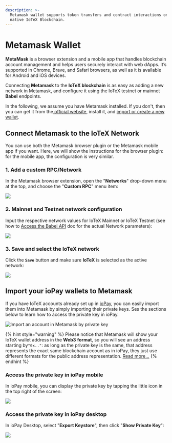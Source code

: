 ```yaml
---
description: >-
  Metamask wallet supports token transfers and contract interactions on the
  native IoTeX Blockchain.
---
```


# Metamask Wallet

**MetaMask** is a browser extension and a mobile app that handles blockchain account management and helps users securely interact with web dApps. It’s supported in Chrome, Brave, and Safari browsers, as well as it is available for Android and iOS devices.

Connecting **Metamask** to the **IoTeX blockchain** is as easy as adding a new network in Metamask, and configure it using the IoTeX testnet or mainnet **Babel** endpoints. 

In the following, we assume you have Metamask installed. If you don't, then you can get it from the[ official website](https://metamask.io/index.html), install it, and [import or create a new wallet](https://metamask.zendesk.com/hc/en-us/articles/360015489531-Getting-Started-With-MetaMask).

## Connect Metamask to the IoTeX Network

You can use both the Metamask browser plugin or the Metamask mobile app if you want. Here, we will show the instructions for the browser plugin: for the mobile app, the configuration is very similar.

### 1. Add a custom RPC/Network

In the Metamask browser extension, open the "**Networks**" drop-down menu at the top, and choose the "**Custom RPC**" menu item:

![](../../.gitbook/assets/image%20%2815%29.png)

### 2. Mainnet and Testnet network configuration

Input the respective network values for IoTeX Mainnet or IoTeX Testnet \(see how to  [Access the Babel API](../../reference/babel-web3-api.md#access-the-babel-api) doc for the actual Network parameters\):

![](../../.gitbook/assets/image%20%2852%29.png)

### 3. Save and select the IoTeX network

Click the **`Save`** button and make sure **IoTeX** is selected as the active network:

![](../../.gitbook/assets/image%20%2842%29.png)

## Import your ioPay wallets to Metamask

If you have IoTeX accounts already set up in [ioPay](https://iopay.iotex.io), you can easily import them into Metamask by simply importing their private keys. Ses the sections below to learn how to access the private key in ioPay.

![Import an account in Metamask by private key](../../.gitbook/assets/image%20%2866%29.png)

{% hint style="warning" %}
Please notice that Metamask will show your IoTeX wallet address in the **Web3** **format**, so you will see an address starting by`"0x.."`: as long as the private key is the same, that address represents the exact same blockchain account as in ioPay, they just use different formats for the public address representation. [Read more...](../../basic-concepts/address-conversion.md)
{% endhint %}

### Access the private key in ioPay mobile

In ioPay mobile, you can display the private key by tapping the little icon in the top right of the screen:

![](../../.gitbook/assets/image%20%2862%29.png)

### Access the private key in ioPay desktop

In ioPay Desktop, select "**Export Keystore**", then click "**Show Private Key**":

![](../../.gitbook/assets/image%20%2864%29.png)


